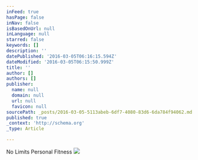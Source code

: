 ```yaml
---
inFeed: true
hasPage: false
inNav: false
isBasedOnUrl: null
inLanguage: null
starred: false
keywords: []
description: ''
datePublished: '2016-03-05T06:16:15.594Z'
dateModified: '2016-03-05T06:15:50.999Z'
title: ''
author: []
authors: []
publisher:
  name: null
  domain: null
  url: null
  favicon: null
sourcePath: _posts/2016-03-05-5113abeb-6df7-4080-83d6-6da784f94062.md
published: true
_context: 'http://schema.org'
_type: Article

---
```

No Limits Personal Fitness
![](https://the-grid-user-content.s3-us-west-2.amazonaws.com/c34c704e-15d4-4a9c-b31f-457fc2c9f18b.jpg)